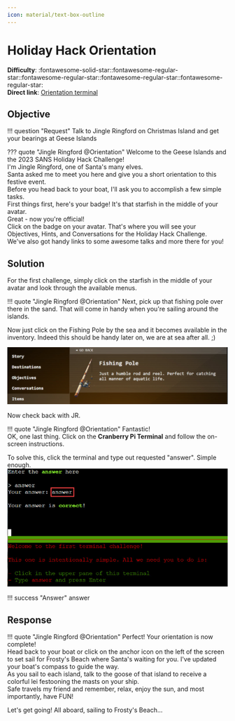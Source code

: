 ```yaml
---
icon: material/text-box-outline
---
```


# Holiday Hack Orientation

**Difficulty**: :fontawesome-solid-star::fontawesome-regular-star::fontawesome-regular-star::fontawesome-regular-star::fontawesome-regular-star:<br/>
**Direct link**: [Orientation terminal](https://hhc23-wetty.holidayhackchallenge.com?&challenge=orientation&username=rack3t&id=83532dea-b64f-497e-a2cf-ffdbe3ce81c2&area=staging&location=12,14&tokens=&dna=ATATATTAATATATATATATATATATATATATCGATATGCATATATATATATGCATATATATATATATATATATATTAGCATATATATATATATGCATATATATATATGCATATATATTA)

## Objective

!!! question "Request"
    Talk to Jingle Ringford on Christmas Island and get your bearings at Geese Islands

??? quote "Jingle Ringford @Orientation"
    Welcome to the Geese Islands and the 2023 SANS Holiday Hack Challenge!<br/>
    I'm Jingle Ringford, one of Santa's many elves.<br/>
    Santa asked me to meet you here and give you a short orientation to this festive event.<br/>
    Before you head back to your boat, I'll ask you to accomplish a few simple tasks.<br/>
    First things first, here's your badge! It's that starfish in the middle of your avatar.<br/>
    Great - now you're official!<br/>
    Click on the badge on your avatar. That's where you will see your Objectives, Hints, and Conversations for the Holiday Hack Challenge.<br/>
    We've also got handy links to some awesome talks and more there for you!<br/>

## Solution
For the first challenge, simply click on the starfish in the middle of your avatar and look through the available menus.

!!! quote "Jingle Ringford  @Orientation"
    Next, pick up that fishing pole over there in the sand. That will come in handy when you're sailing around the islands.<br/>
    
Now just click on the Fishing Pole by the sea and it becomes available in the inventory. 
Indeed this should be handy later on, we are at sea after all. ;)

![Fishing Pole](../img/objectives/o1/fishing_pole.jpg)

Now check back with JR.

!!! quote "Jingle Ringford @Orientation"
    Fantastic!<br/>
    OK, one last thing. Click on the <b>Cranberry Pi Terminal</b> and follow the on-screen instructions.<br/>

To solve this, click the terminal and type out requested "answer". Simple enough.
![Answer](../img/objectives/o1/answer.jpg)

!!! success "Answer"
    answer
    
## Response
!!! quote "Jingle Ringford  @Orientation"
    Perfect! Your orientation is now complete!<br/>
    Head back to your boat or click on the anchor icon on the left of the screen to set sail for Frosty's Beach where Santa's waiting for you. I've updated your boat's compass to guide the way.<br/>
    As you sail to each island, talk to the goose of that island to receive a colorful lei festooning the masts on your ship.<br/>
    Safe travels my friend and remember, relax, enjoy the sun, and most importantly, have FUN!<br/>

Let's get going! All aboard, sailing to Frosty's Beach...